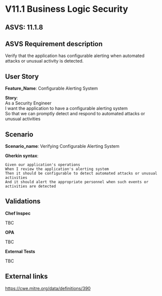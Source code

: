 # V11.1 Business Logic Security

## ASVS: 11.1.8

## ASVS Requirement description

Verify that the application has configurable alerting when
automated attacks or unusual activity is detected.

## User Story

**Feature_Name**: Configurable Alerting System

**Story**:\
As a Security Engineer\
I want the application to have a configurable alerting system\
So that we can promptly detect and respond to automated attacks or unusual activities

## Scenario

**Scenario_name**: Verifying Configurable Alerting System

**Gherkin syntax**:

```gherkin
Given our application's operations
When I review the application's alerting system
Then it should be configurable to detect automated attacks or unusual activities
And it should alert the appropriate personnel when such events or activities are detected
```

## Validations

**Chef Inspec**

TBC

**OPA**

TBC

**External Tests**

TBC

## External links

<https://cwe.mitre.org/data/definitions/390>
